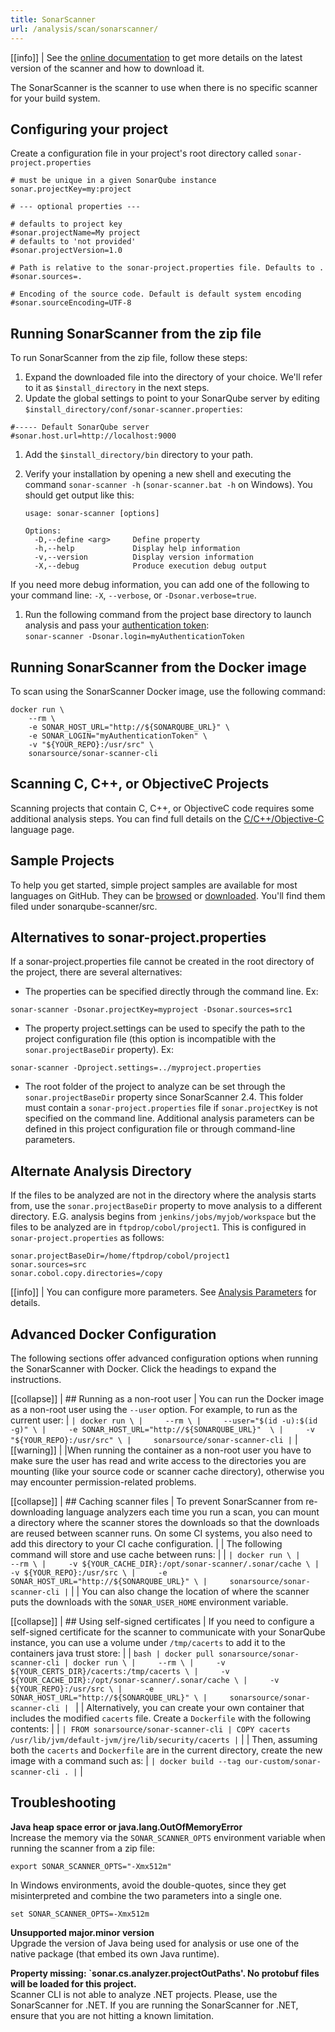 ```yaml
---
title: SonarScanner
url: /analysis/scan/sonarscanner/
---
```


<!-- static -->
<update-center updatecenterkey="scannercli"></update-center>
<!-- /static -->
<!-- embedded -->
[[info]]
| See the [online documentation](https://redirect.sonarsource.com/doc/download-scanner.html) to get more details on the latest version of the scanner and how to download it.
<!-- /embedded -->

The SonarScanner is the scanner to use when there is no specific scanner for your build system.

## Configuring your project
Create a configuration file in your project's root directory called `sonar-project.properties`

```
# must be unique in a given SonarQube instance
sonar.projectKey=my:project

# --- optional properties ---

# defaults to project key
#sonar.projectName=My project
# defaults to 'not provided'
#sonar.projectVersion=1.0
 
# Path is relative to the sonar-project.properties file. Defaults to .
#sonar.sources=.
 
# Encoding of the source code. Default is default system encoding
#sonar.sourceEncoding=UTF-8
```

## Running SonarScanner from the zip file
To run SonarScanner from the zip file, follow these steps:

1. Expand the downloaded file into the directory of your choice. We'll refer to it as `$install_directory` in the next steps.
1. Update the global settings to point to your SonarQube server by editing `$install_directory/conf/sonar-scanner.properties`:
```
#----- Default SonarQube server
#sonar.host.url=http://localhost:9000
```
1. Add the `$install_directory/bin` directory to your path.
1. Verify your installation by opening a new shell and executing the command `sonar-scanner -h` (`sonar-scanner.bat -h` on Windows). You should get output like this:

   ```
   usage: sonar-scanner [options]
  
   Options:
     -D,--define <arg>     Define property
     -h,--help             Display help information
     -v,--version          Display version information
     -X,--debug            Produce execution debug output
   ```
If you need more debug information, you can add one of the following to your command line: `-X`, `--verbose`, or `-Dsonar.verbose=true`.

1. Run the following command from the project base directory to launch analysis and pass your [authentication token](/user-guide/user-token/):  
`sonar-scanner -Dsonar.login=myAuthenticationToken`

## Running SonarScanner from the Docker image
To scan using the SonarScanner Docker image, use the following command:

```
docker run \
    --rm \
    -e SONAR_HOST_URL="http://${SONARQUBE_URL}" \
    -e SONAR_LOGIN="myAuthenticationToken" \
    -v "${YOUR_REPO}:/usr/src" \
    sonarsource/sonar-scanner-cli
```

## Scanning C, C++, or ObjectiveC Projects
Scanning projects that contain C, C++, or ObjectiveC code requires some additional analysis steps. You can find full details on the [C/C++/Objective-C](/analysis/languages/cfamily/) language page.

## Sample Projects
To help you get started, simple project samples are available for most languages on GitHub. They can be [browsed](https://github.com/SonarSource/sonar-scanning-examples) or [downloaded](https://github.com/SonarSource/sonar-scanning-examples/archive/master.zip). You'll find them filed under sonarqube-scanner/src.

## Alternatives to sonar-project.properties
If a sonar-project.properties file cannot be created in the root directory of the project, there are several alternatives:

* The properties can be specified directly through the command line. Ex:
```
sonar-scanner -Dsonar.projectKey=myproject -Dsonar.sources=src1
```
* The property project.settings can be used to specify the path to the project configuration file (this option is incompatible with the `sonar.projectBaseDir` property). Ex:
```
sonar-scanner -Dproject.settings=../myproject.properties
```
* The root folder of the project to analyze can be set through the `sonar.projectBaseDir` property since SonarScanner 2.4. This folder must contain a `sonar-project.properties` file if `sonar.projectKey` is not specified on the command line.
Additional analysis parameters can be defined in this project configuration file or through command-line parameters. 

## Alternate Analysis Directory
If the files to be analyzed are not in the directory where the analysis starts from, use the `sonar.projectBaseDir` property to move analysis to a different directory. E.G. analysis begins from `jenkins/jobs/myjob/workspace` but the files to be analyzed are in `ftpdrop/cobol/project1`.
This is configured in `sonar-project.properties` as follows:
```
sonar.projectBaseDir=/home/ftpdrop/cobol/project1
sonar.sources=src
sonar.cobol.copy.directories=/copy
```

[[info]]
| You can configure more parameters. See [Analysis Parameters](/analysis/analysis-parameters/) for details.

## Advanced Docker Configuration

The following sections offer advanced configuration options when running the SonarScanner with Docker. Click the headings to expand the instructions.

[[collapse]]
| ## Running as a non-root user
| You can run the Docker image as a non-root user using the `--user` option. For example, to run as the current user:
| ```
| docker run \
|     --rm \
|     --user="$(id -u):$(id -g)" \
|     -e SONAR_HOST_URL="http://${SONARQUBE_URL}"  \
|     -v "${YOUR_REPO}:/usr/src" \
|     sonarsource/sonar-scanner-cli
| ```
| [[warning]]
| |When running the container as a non-root user you have to make sure the user has read and write access to the directories you are mounting (like your source code or scanner cache directory), otherwise you may encounter permission-related problems.  

[[collapse]]
| ## Caching scanner files
| To prevent SonarScanner from re-downloading language analyzers each time you run a scan, you can mount a directory where the scanner stores the downloads so that the downloads are reused between scanner runs. On some CI systems, you also need to add this directory to your CI cache configuration. 
|
| The following command will store and use cache between runs:
|
| ```
| docker run \
|     --rm \
|     -v ${YOUR_CACHE_DIR}:/opt/sonar-scanner/.sonar/cache \
|     -v ${YOUR_REPO}:/usr/src \
|     -e SONAR_HOST_URL="http://${SONARQUBE_URL}" \
|     sonarsource/sonar-scanner-cli
| ```
|
| You can also change the location of where the scanner puts the downloads with the `SONAR_USER_HOME` environment variable.

[[collapse]]
| ## Using self-signed certificates
| If you need to configure a self-signed certificate for the scanner to communicate with your SonarQube instance, you can use a volume under `/tmp/cacerts` to add it to the containers java trust store: 
|
| ```bash
| docker pull sonarsource/sonar-scanner-cli
| docker run \
|     --rm \
|     -v ${YOUR_CERTS_DIR}/cacerts:/tmp/cacerts \
|     -v ${YOUR_CACHE_DIR}:/opt/sonar-scanner/.sonar/cache \
|     -v ${YOUR_REPO}:/usr/src \
|     -e SONAR_HOST_URL="http://${SONARQUBE_URL}" \
|     sonarsource/sonar-scanner-cli
| ```
|
| Alternatively, you can create your own container that includes the modified `cacerts` file. Create a `Dockerfile` with the following contents:
|
| ```
| FROM sonarsource/sonar-scanner-cli
| COPY cacerts /usr/lib/jvm/default-jvm/jre/lib/security/cacerts
| ```
|
| Then, assuming both the `cacerts` and `Dockerfile` are in the current directory, create the new image with a command such as:
| ```
| docker build --tag our-custom/sonar-scanner-cli .
| ```
|

## Troubleshooting
**Java heap space error or java.lang.OutOfMemoryError**  
Increase the memory via the `SONAR_SCANNER_OPTS` environment variable when running the scanner from a zip file:
```
export SONAR_SCANNER_OPTS="-Xmx512m"
```
In Windows environments, avoid the double-quotes, since they get misinterpreted and combine the two parameters into a single one.
```
set SONAR_SCANNER_OPTS=-Xmx512m
```

**Unsupported major.minor version**  
Upgrade the version of Java being used for analysis or use one of the native package (that embed its own Java runtime).

**Property missing: `sonar.cs.analyzer.projectOutPaths'. No protobuf files will be loaded for this project.**  
Scanner CLI is not able to analyze .NET projects. Please, use the SonarScanner for .NET. If you are running the SonarScanner for .NET, ensure that you are not hitting a known limitation.
